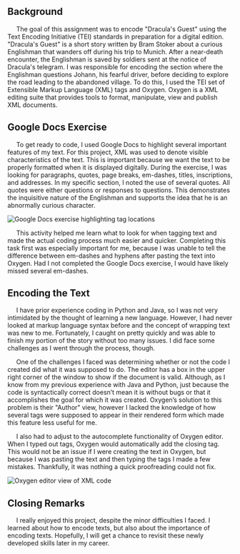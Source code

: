 ## Background
&nbsp;&nbsp;&nbsp;&nbsp; The goal of this assignment was to encode "Dracula's Guest" using the Text Encoding Initiative (TEI) standards in preparation for a digital edition. "Dracula's Guest" is a short story written by Bram Stoker about a curious Englishman that wanders off during his trip to Munich. After a near-death encounter, the Englishman is saved by soldiers sent at the notice of Dracula's telegram. I was responsible for encoding the section where the Englishman questions Johann, his fearful driver, before deciding to explore the road leading to the abandoned village. To do this, I used the TEI set of Extensible Markup Language (XML) tags and Oxygen. Oxygen is a XML editing suite that provides tools to format, manipulate, view and publish XML documents.  

## Google Docs Exercise
&nbsp;&nbsp;&nbsp;&nbsp; To get ready to code, I used Google Docs to highlight several important features of my text. For this project, XML was used to denote visible characteristics of the text. This is important because we want the text to be properly formatted when it is displayed digitally. During the exercise, I was looking for paragraphs, quotes, page breaks, em-dashes, titles, inscriptions, and addresses. In my specific section, I noted the use of several quotes. All quotes were either questions or responses to questions. This demonstrates the inquisitive nature of the Englishman and supports the idea that he is an abnormally curious character.

![Google Docs exercise highlighting tag locations](https://toddmahood.com/images/oxygen_reflection/tei-google-docs-exercise.png)

&nbsp;&nbsp;&nbsp;&nbsp; This activity helped me learn what to look for when tagging text and made the actual coding process much easier and quicker. Completing this task first was especially important for me, because I was unable to tell the difference between em-dashes and hyphens after pasting the text into Oxygen. Had I not completed the Google Docs exercise, I would have likely missed several em-dashes.

## Encoding the Text
&nbsp;&nbsp;&nbsp;&nbsp; I have prior experience coding in Python and Java, so I was not very intimidated by the thought of learning a new language. However, I had never looked at markup language syntax before and the concept of wrapping text was new to me. Fortunately, I caught on pretty quickly and was able to finish my portion of the story without too many issues. I did face some challenges as I went through the process, though.

&nbsp;&nbsp;&nbsp;&nbsp; One of the challenges I faced was determining whether or not the code I created did what it was supposed to do. The editor has a box in the upper right corner of the window to show if the document is valid. Although, as I know from my previous experience with Java and Python, just because the code is syntactically correct doesn’t mean it is without bugs or that it accomplishes the goal for which it was created. Oxygen’s solution to this problem is their "Author" view, however I lacked the knowledge of how several tags were supposed to appear in their rendered form which made this feature less useful for me. 

&nbsp;&nbsp;&nbsp;&nbsp; I also had to adjust to the autocomplete functionality of Oxygen editor. When I typed out tags, Oxygen would automatically add the closing tag. This would not be an issue if I were creating the text in Oxygen, but because I was pasting the text and then typing the tags I made a few mistakes. Thankfully, it was nothing a quick proofreading could not fix.

![Oxygen editor view of XML code](https://toddmahood.com/images/oxygen_reflection/tei-oxygen-text-view.png)

## Closing Remarks
&nbsp;&nbsp;&nbsp;&nbsp; I really enjoyed this project, despite the minor difficulties I faced. I learned about how to encode texts, but also about the importance of encoding texts. Hopefully, I will get a chance to revisit these newly developed skills later in my career.
